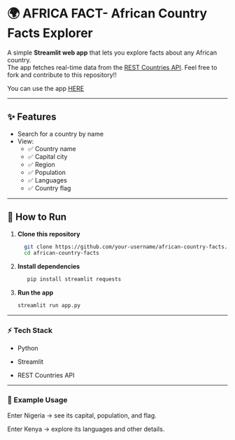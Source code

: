 # 🌍 AFRICA FACT- African Country Facts Explorer

A simple **Streamlit web app** that lets you explore facts about any African country.  
The app fetches real-time data from the [REST Countries API](https://restcountries.com/). Feel free to fork and contribute to this repository!!

You can use the app [HERE](http://localhost:8501/)

---

## ✨ Features
- Search for a country by name
- View:
  - ✅ Country name  
  - ✅ Capital city  
  - ✅ Region  
  - ✅ Population  
  - ✅ Languages  
  - ✅ Country flag  

---

## 🚀 How to Run

1. **Clone this repository**
   ```bash
     git clone https://github.com/your-username/african-country-facts.git
     cd african-country-facts
   ```
2. **Install dependencies**
   ```bash
      pip install streamlit requests
   ```
3. **Run the app** 
   ```bash
   streamlit run app.py
   ```

---
### ⚡ Tech Stack

- Python

- Streamlit

- REST Countries API

---
### 📌 Example Usage

Enter Nigeria → see its capital, population, and flag.

Enter Kenya → explore its languages and other details.
